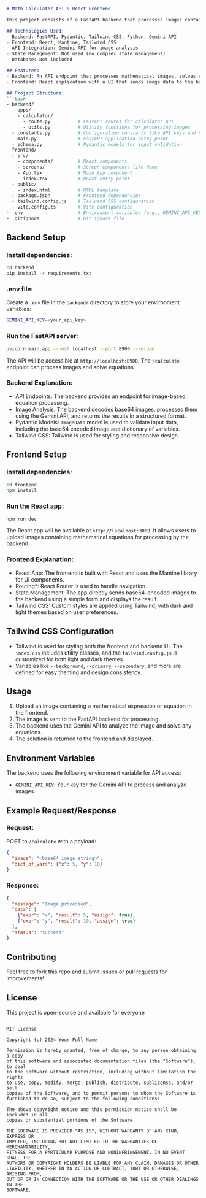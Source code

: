 
```markdown
# Math Calculator API & React Frontend

This project consists of a FastAPI backend that processes images containing mathematical expressions and a React frontend to interact with the API. The backend utilizes the Gemini API to analyze and solve equations, while the frontend is built with React and Mantine.

## Technologies Used:
- Backend: FastAPI, Pydantic, Tailwind CSS, Python, Gemini API
- Frontend: React, Mantine, Tailwind CSS
- API Integration: Gemini API for image analysis
- State Management: Not used (no complex state management)
- Database: Not included

## Features:
- Backend: An API endpoint that processes mathematical images, solves equations, and returns the result.
- Frontend: React application with a UI that sends image data to the backend for processing.

## Project Structure:
```bash
- backend/
  - apps/
    - calculator/
      - route.py          # FastAPI routes for calculator API
      - utils.py          # Utility functions for processing images
  - constants.py          # Configuration constants like API keys and server details
  - main.py               # FastAPI application entry point
  - schema.py             # Pydantic models for input validation
- frontend/
  - src/
    - components/         # React components
    - screens/            # Screen components like Home
    - App.tsx             # Main App component
    - index.tsx           # React entry point
  - public/
    - index.html          # HTML template
  - package.json          # Frontend dependencies
  - tailwind.config.js    # Tailwind CSS configuration
  - vite.config.ts        # Vite configuration
- .env                    # Environment variables (e.g., GEMINI_API_KEY)
- .gitignore              # Git ignore file
```

## Backend Setup

### Install dependencies:
```bash
cd backend
pip install -r requirements.txt
```

### .env file:
Create a `.env` file in the `backend/` directory to store your environment variables:

```bash
GEMINI_API_KEY=<your_api_key>
```

### Run the FastAPI server:
```bash
uvicorn main:app --host localhost --port 8900 --reload
```

The API will be accessible at `http://localhost:8900`. The `/calculate` endpoint can process images and solve equations.

### Backend Explanation:
- API Endpoints: The backend provides an endpoint for image-based equation processing.
- Image Analysis: The backend decodes base64 images, processes them using the Gemini API, and returns the results in a structured format.
- Pydantic Models: `ImageData` model is used to validate input data, including the base64 encoded image and dictionary of variables.
- Tailwind CSS: Tailwind is used for styling and responsive design.

## Frontend Setup

### Install dependencies:
```bash
cd frontend
npm install
```

### Run the React app:
```bash
npm run dev
```

The React app will be available at `http://localhost:3000`. It allows users to upload images containing mathematical equations for processing by the backend.

### Frontend Explanation:
- React App: The frontend is built with React and uses the Mantine library for UI components.
- Routing*: React Router is used to handle navigation.
- State Management: The app directly sends base64-encoded images to the backend using a simple form and displays the result.
- Tailwind CSS: Custom styles are applied using Tailwind, with dark and light themes based on user preferences.

## Tailwind CSS Configuration
- Tailwind is used for styling both the frontend and backend UI. The `index.css` includes utility classes, and the `tailwind.config.js` is customized for both light and dark themes.
- Variables like `--background`, `--primary`, `--secondary`, and more are defined for easy theming and design consistency.

## Usage

1. Upload an image containing a mathematical expression or equation in the frontend.
2. The image is sent to the FastAPI backend for processing.
3. The backend uses the Gemini API to analyze the image and solve any equations.
4. The solution is returned to the frontend and displayed.

## Environment Variables

The backend uses the following environment variable for API access:

- `GEMINI_API_KEY`: Your key for the Gemini API to process and analyze images.

## Example Request/Response

### Request:
POST to `/calculate` with a payload:

```json
{
  "image": "<base64_image_string>",
  "dict_of_vars": {"x": 5, "y": 10}
}
```

### Response:
```json
{
  "message": "Image processed",
  "data": [
    {"expr": "x", "result": 5, "assign": true},
    {"expr": "y", "result": 10, "assign": true}
  ],
  "status": "success"
}
```

## Contributing

Feel free to fork this repo and submit issues or pull requests for improvements!

## License

This project is open-source and available for everyone
```

MIT License

Copyright (c) 2024 Your Full Name

Permission is hereby granted, free of charge, to any person obtaining a copy
of this software and associated documentation files (the "Software"), to deal
in the Software without restriction, including without limitation the rights
to use, copy, modify, merge, publish, distribute, sublicense, and/or sell
copies of the Software, and to permit persons to whom the Software is
furnished to do so, subject to the following conditions:

The above copyright notice and this permission notice shall be included in all
copies or substantial portions of the Software.

THE SOFTWARE IS PROVIDED "AS IS", WITHOUT WARRANTY OF ANY KIND, EXPRESS OR
IMPLIED, INCLUDING BUT NOT LIMITED TO THE WARRANTIES OF MERCHANTABILITY,
FITNESS FOR A PARTICULAR PURPOSE AND NONINFRINGEMENT. IN NO EVENT SHALL THE
AUTHORS OR COPYRIGHT HOLDERS BE LIABLE FOR ANY CLAIM, DAMAGES OR OTHER
LIABILITY, WHETHER IN AN ACTION OF CONTRACT, TORT OR OTHERWISE, ARISING FROM,
OUT OF OR IN CONNECTION WITH THE SOFTWARE OR THE USE OR OTHER DEALINGS IN THE
SOFTWARE.


